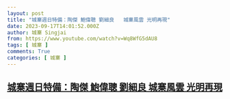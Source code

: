 ```yaml
---
layout: post
title: "城寨週日特備：陶傑 鮑偉聰 劉細良   城寨風雲 光明再現"
date: 2023-09-17T14:01:52.000Z
author: 城寨 Singjai
from: https://www.youtube.com/watch?v=Wq8WfG5dAU8
tags: [ 城寨 ]
comments: True
categories: [ 城寨 ]
---
```

<!--1694959312000-->
[城寨週日特備：陶傑 鮑偉聰 劉細良   城寨風雲 光明再現](https://www.youtube.com/watch?v=Wq8WfG5dAU8)
------

<div>

</div>
